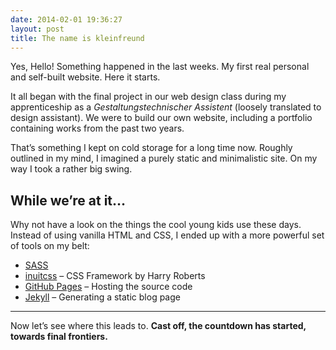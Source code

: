 ```yaml
---
date: 2014-02-01 19:36:27
layout: post
title: The name is kleinfreund
---
```

Yes, Hello! Something happened in the last weeks. My first real personal and self-built website. Here it starts.

It all began with the final project in our web design class during my apprenticeship as a _Gestaltungstechnischer Assistent_ (loosely translated to design assistant). We were to build our own website, including a portfolio containing works from the past two years.

That’s something I kept on cold storage for a long time now. Roughly outlined in my mind, I imagined a purely static and minimalistic site. On my way I took a rather big swing.

## While we’re at it…

Why not have a look on the things the cool young kids use these days. Instead of using vanilla HTML and CSS, I ended up with a more powerful set of tools on my belt:

* [SASS](http://sass-lang.com)
* [inuitcss](http://inuitcss.com) – CSS Framework by Harry Roberts
* [GitHub Pages](http://pages.github.com/) – Hosting the source code
* [Jekyll](http://jekyllrb.com/) – Generating a static blog page

---

Now let’s see where this leads to. __Cast off, the countdown has started, towards final frontiers.__
